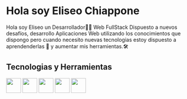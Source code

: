 # Hola soy Eliseo Chiappone
Hola soy Eliseo un Desarrollador👨‍💻 Web FullStack Dispuesto a nuevos desafíos, 
desarrollo Aplicaciones Web utilizando los conocimientos que dispongo pero cuando necesito nuevas tecnologias estoy dispuesto a aprendenderlas 🙂 y aumentar mis herramientas.🛠 
## Tecnologias y Herramientas
<p>
    <img  height=40 src='https://cdn.icon-icons.com/icons2/2107/PNG/512/file_type_js_official_icon_130509.png' </img>
    <img  height=40 src='https://cdn.icon-icons.com/icons2/2415/PNG/512/nodejs_plain_logo_icon_146409.png' </img>
    <img  height=40 src='https://cdn.icon-icons.com/icons2/2107/PNG/512/file_type_css_icon_130661.png' </img>
    <img  height=40 src='https://cdn.icon-icons.com/icons2/2415/PNG/512/sequelize_original_logo_icon_146348.png' </img>
    <img  height=40 src='https://upload.wikimedia.org/wikipedia/commons/thumb/2/29/Postgresql_elephant.svg/1200px-Postgresql_elephant.svg.png' </img>
</p>
<!--
**GoyEliseo1/goyeliseo1** is a ✨ _special_ ✨ repository because its `README.md` (this file) appears on your GitHub profile.

Here are some ideas to get you started:

- 🔭 I’m currently working on ...
- 🌱 I’m currently learning ...
- 👯 I’m looking to collaborate on ...
- 🤔 I’m looking for help with ...
- 💬 Ask me about ...
- 📫 How to reach me: ...
- 😄 Pronouns: ...
- ⚡ Fun fact: ...
-->
